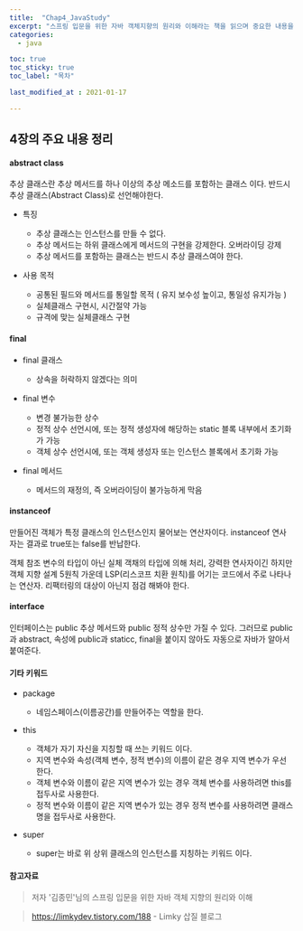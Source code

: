```yaml
---
title:  "Chap4_JavaStudy"
excerpt: "스프링 입문을 위한 자바 객체지향의 원리와 이해라는 책을 읽으며 중요한 내용을 단원별로 정리한 글입니다."
categories:
  - java

toc: true
toc_sticky: true
toc_label: "목차"

last_modified_at : 2021-01-17

---
```


## 4장의 주요 내용 정리

#### abstract class
추상 클래스란 추상 메서드를 하나 이상의 추상 메소드를 포함하는 클래스 이다. 반드시 추상 클래스(Abstract Class)로 선언해야한다.

* 특징
    - 추상 클래스는 인스턴스를 만들 수 없다.
    - 추상 메서드는 하위 클래스에게 메서드의 구현을 강제한다. 오버라이딩 강제
    - 추상 메서드를 포함하는 클래스는 반드시 추상 클래스여야 한다.
    
* 사용 목적
    - 공통된 필드와 메서드를 통일할 목적 ( 유지 보수성 높이고, 통일성 유지가능 )
    - 실체클래스 구현시, 시간절약 가능
    - 규격에 맞는 실체클래스 구현

#### final
* final 클래스
    - 상속을 허락하지 않겠다는 의미

* final 변수
    - 변경 불가능한 상수
    - 정적 상수 선언시에, 또는 정적 생성자에 해당하는 static 블록 내부에서 초기화가 가능
    - 객체 상수 선언시에, 또는 객체 생성자 또는 인스턴스 블록에서 초기화 가능

* final 메서드
    - 메서드의 재정의, 즉 오버라이딩이 불가능하게 막음

#### instanceof
만들어진 객체가 특정 클래스의 인스턴스인지 물어보는 연산자이다. instanceof 연사자는 결과로 true또는 false를 반납한다.

객체 참조 변수의 타입이 아닌 실체 객채의 타입에 의해 처리, 강력한 연사자이긴 하지만 객체 지향 설계 5원칙 가운데 LSP(리스코프 치환 원칙)를 어기는 코드에서 주로 나타나는 연산자. 리팩터링의 대상이 아닌지 점검 해봐야 한다.

#### interface
인터페이스는 public 추상 메서드와 public 정적 상수만 가질 수 있다. 그러므로 public과 abstract, 속성에 public과 staticc, final을 붙이지 않아도 자동으로 자바가 알아서 붙여준다.

#### 기타 키워드
* package
    - 네임스페이스(이름공간)를 만들어주는 역할을 한다.

* this 
    - 객체가 자기 자신을 지칭할 때 쓰는 키워드 이다.
    - 지역 변수와 속성(객체 변수, 정적 변수)의 이름이 같은 경우 지역 변수가 우선한다.
    - 객체 변수와 이름이 같은 지역 변수가 있는 경우 객체 변수를 사용하려면 this를 접두사로 사용한다.
    - 정적 변수와 이름이 같은 지역 변수가 있는 경우 정적 변수를 사용하려면 클래스명을 접두사로 사용한다.
    
* super 
    - super는 바로 위 상위 클래스의 인스턴스를 지칭하는 키워드 이다.


#### 참고자료
> 저자 '김종민'님의 스프링 입문을 위한 자바 객체 지향의 원리와 이해

> https://limkydev.tistory.com/188 - Limky 삽질 블로그